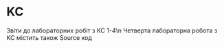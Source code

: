 # KC
Звіти до лабораторних робіт з КС 1-4\n
Четверта лабораторна робота з КС містить також Source код
